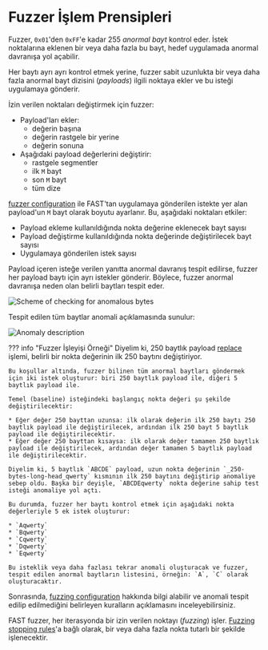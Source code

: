 [img-search-for-anomalies]:         ../../../images/fast/operations/en/test-policy/fuzzer/search-for-anomalies-scheme.png
[img-anomaly-description]:          ../../../images/fast/operations/common/test-policy/fuzzer/anomaly-description.png

[doc-fuzzer-configuration]:         fuzzer-configuration.md

[link-payloads-section]:            fuzzer-configuration.md#the-payloads-section
[link-stop-fuzzing-section]:        fuzzer-configuration.md#the-stop-fuzzing-if-response-section


# Fuzzer İşlem Prensipleri

Fuzzer, `0x01`'den `0xFF`'e kadar 255 *anormal bayt* kontrol eder. İstek noktalarına eklenen bir veya daha fazla bu bayt, hedef uygulamada anormal davranışa yol açabilir.

Her baytı ayrı ayrı kontrol etmek yerine, fuzzer sabit uzunlukta bir veya daha fazla anormal bayt dizisini (*payloads*) ilgili noktaya ekler ve bu isteği uygulamaya gönderir.

İzin verilen noktaları değiştirmek için fuzzer:

* Payload'ları ekler:
    * değerin başına
    * değerin rastgele bir yerine
    * değerin sonuna
* Aşağıdaki payload değerlerini değiştirir:
    * rastgele segmentler
    * ilk `M` bayt
    * son `M` bayt
    * tüm dize

[fuzzer configuration][doc-fuzzer-configuration] ile FAST'tan uygulamaya gönderilen istekte yer alan payload'un `M` bayt olarak boyutu ayarlanır. Bu, aşağıdaki noktaları etkiler:

* Payload ekleme kullanıldığında nokta değerine eklenecek bayt sayısı
* Payload değiştirme kullanıldığında nokta değerinde değiştirilecek bayt sayısı
* Uygulamaya gönderilen istek sayısı

Payload içeren isteğe verilen yanıtta anormal davranış tespit edilirse, fuzzer her payload baytı için ayrı istekler gönderir. Böylece, fuzzer anormal davranışa neden olan belirli baytları tespit eder.

![Scheme of checking for anomalous bytes][img-search-for-anomalies]

Tespit edilen tüm baytlar anomali açıklamasında sunulur:

![Anomaly description][img-anomaly-description]

??? info "Fuzzer İşleyişi Örneği"
    Diyelim ki, 250 baytlık payload [replace](fuzzer-configuration.md) işlemi, belirli bir nokta değerinin ilk 250 baytını değiştiriyor.

    Bu koşullar altında, fuzzer bilinen tüm anormal baytları göndermek için iki istek oluşturur: biri 250 baytlık payload ile, diğeri 5 baytlık payload ile.

    Temel (baseline) isteğindeki başlangıç nokta değeri şu şekilde değiştirilecektir:

    * Eğer değer 250 bayttan uzunsa: ilk olarak değerin ilk 250 baytı 250 baytlık payload ile değiştirilecek, ardından ilk 250 bayt 5 baytlık payload ile değiştirilecektir.
    * Eğer değer 250 bayttan kısaysa: ilk olarak değer tamamen 250 baytlık payload ile değiştirilecek, ardından değer tamamen 5 baytlık payload ile değiştirilecektir.

    Diyelim ki, 5 baytlık `ABCDE` payload, uzun nokta değerinin `_250-bytes-long-head_qwerty` kısmının ilk 250 baytını değiştirip anomaliye sebep oldu. Başka bir deyişle, `ABCDEqwerty` nokta değerine sahip test isteği anomaliye yol açtı.

    Bu durumda, fuzzer her baytı kontrol etmek için aşağıdaki nokta değerleriyle 5 ek istek oluşturur:

    * `Aqwerty`
    * `Bqwerty`
    * `Cqwerty`
    * `Dqwerty`
    * `Eqwerty`

    Bu isteklik veya daha fazlası tekrar anomali oluşturacak ve fuzzer, tespit edilen anormal baytların listesini, örneğin: `A`, `C` olarak oluşturacaktır.

Sonrasında, [fuzzing configuration][doc-fuzzer-configuration] hakkında bilgi alabilir ve anomali tespit edilip edilmediğini belirleyen kuralların açıklamasını inceleyebilirsiniz.

FAST fuzzer, her iterasyonda bir izin verilen noktayı (*fuzzing*) işler. [Fuzzing stopping rules][link-stop-fuzzing-section]'a bağlı olarak, bir veya daha fazla nokta tutarlı bir şekilde işlenecektir.